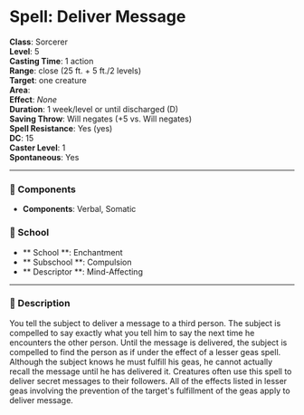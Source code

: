 
# Spell: Deliver Message
**Class**: Sorcerer  
**Level**: 5  
**Casting Time**: 1 action  
**Range**: close (25 ft. + 5 ft./2 levels)  
**Target**: one creature  
**Area**:   
**Effect**: _None_  
**Duration**: 1 week/level or until discharged (D)  
**Saving Throw**: Will negates (+5 vs. Will negates)  
**Spell Resistance**: Yes (yes)  
**DC**: 15  
**Caster Level**: 1  
**Spontaneous**: Yes

---

### 🔮 Components
- **Components**: Verbal, Somatic

### 🏫 School
- ** School **: Enchantment
- ** Subschool **: Compulsion
- ** Descriptor **: Mind-Affecting
---

### 📜 Description
You tell the subject to deliver a message to a third person. The subject is compelled to say exactly what you tell him to say the next time he encounters the other person. Until the message is delivered, the subject is compelled to find the person as if under the effect of a lesser geas spell. Although the subject knows he must fulfill his geas, he cannot actually recall the message until he has delivered it. Creatures often use this spell to deliver secret messages to their followers. All of the effects listed in lesser geas involving the prevention of the target's fulfillment of the geas apply to deliver message.

